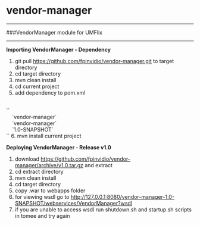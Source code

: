 vendor-manager
==============

---
###VendorManager module for UMFlix

---
**Importing VendorManager - Dependency**

1. git pull https://github.com/fpinvidio/vendor-manager.git to target directory
2. cd target directory
3. mvn clean install
4. cd current project
5. add dependency to pom.xml
<br />
	`<dependency>`<br />
	    &nbsp;&nbsp;&nbsp;&nbsp;`<groupId>vendor-manager</groupId>`<br />
        &nbsp;&nbsp;&nbsp;&nbsp;`<artifactId>vendor-manager</artifactId>`<br />
        &nbsp;&nbsp;&nbsp;&nbsp;`<version>1.0-SNAPSHOT</version>`<br />
    `</dependency>`
6. mvn install current project

**Deploying VendorManager - Release v1.0**

1. download https://github.com/fpinvidio/vendor-manager/archive/v1.0.tar.gz and extract
2. cd extract directory
3. mvn clean install
4. cd target directory
5. copy .war to webapps folder
6. for viewing wsdl go to http://127.0.0.1:8080/vendor-manager-1.0-SNAPSHOT/webservices/VendorManager?wsdl
7. if you are unable to access wsdl run shutdown.sh and startup.sh scripts in tomee and try again